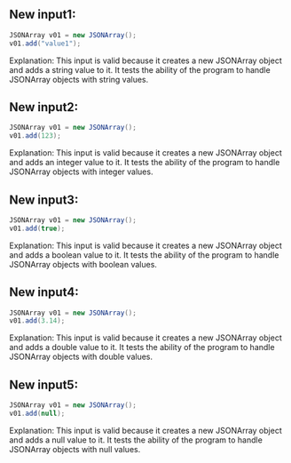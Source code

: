 ## New input1:
```java
JSONArray v01 = new JSONArray();
v01.add("value1");
```
Explanation: This input is valid because it creates a new JSONArray object and adds a string value to it. It tests the ability of the program to handle JSONArray objects with string values.

## New input2:
```java
JSONArray v01 = new JSONArray();
v01.add(123);
```
Explanation: This input is valid because it creates a new JSONArray object and adds an integer value to it. It tests the ability of the program to handle JSONArray objects with integer values.

## New input3:
```java
JSONArray v01 = new JSONArray();
v01.add(true);
```
Explanation: This input is valid because it creates a new JSONArray object and adds a boolean value to it. It tests the ability of the program to handle JSONArray objects with boolean values.

## New input4:
```java
JSONArray v01 = new JSONArray();
v01.add(3.14);
```
Explanation: This input is valid because it creates a new JSONArray object and adds a double value to it. It tests the ability of the program to handle JSONArray objects with double values.

## New input5:
```java
JSONArray v01 = new JSONArray();
v01.add(null);
```
Explanation: This input is valid because it creates a new JSONArray object and adds a null value to it. It tests the ability of the program to handle JSONArray objects with null values.